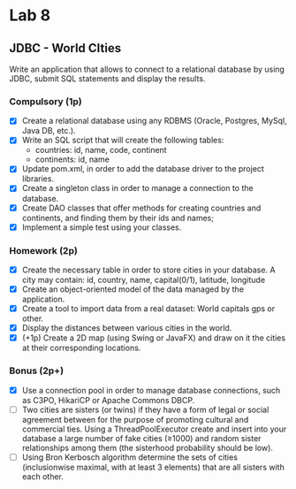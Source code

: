 # Lab 8

## JDBC - World CIties

Write an application that allows to connect to a relational database by using JDBC, submit SQL statements and display the results.

### Compulsory (1p)

- [x] Create a relational database using any RDBMS (Oracle, Postgres, MySql, Java DB, etc.).
- [x] Write an SQL script that will create the following tables:
   + countries: id, name, code, continent
   + continents: id, name
- [x] Update pom.xml, in order to add the database driver to the project libraries.
- [x] Create a singleton class in order to manage a connection to the database.
- [x] Create DAO classes that offer methods for creating countries and continents, and finding them by their ids and names;
- [x] Implement a simple test using your classes.

### Homework (2p)

- [x] Create the necessary table in order to store cities in your database. A city may contain: id, country, name, capital(0/1), latitude, longitude
- [x] Create an object-oriented model of the data managed by the application.
- [x] Create a tool to import data from a real dataset: World capitals gps or other.
- [x] Display the distances between various cities in the world.
- [x] (+1p) Create a 2D map (using Swing or JavaFX) and draw on it the cities at their corresponding locations.

### Bonus (2p+)
- [x] Use a connection pool in order to manage database connections, such as C3PO, HikariCP or Apache Commons DBCP.
- [ ] Two cities are sisters (or twins) if they have a form of legal or social agreement between for the purpose of promoting cultural and commercial ties. Using a ThreadPoolExecutor create and insert into your database a large number of fake cities (≥1000) and random sister relationships among them (the sisterhood probability should be low). 
- [ ] Using Bron Kerbosch algorithm determine the sets of cities (inclusionwise maximal, with at least 3 elements) that are all sisters with each other.